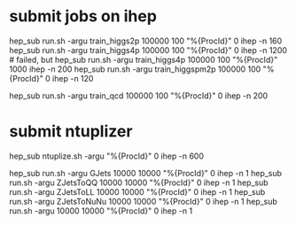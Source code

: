 # submit jobs on ihep
hep_sub run.sh -argu train_higgs2p 100000 100 "%{ProcId}" 0 ihep -n 160
hep_sub run.sh -argu train_higgs4p 100000 100 "%{ProcId}" 0 ihep -n 1200 # failed, but 
hep_sub run.sh -argu train_higgs4p 100000 100 "%{ProcId}" 1000 ihep -n 200
hep_sub run.sh -argu train_higgspm2p 100000 100 "%{ProcId}" 0 ihep -n 120

hep_sub run.sh -argu train_qcd 100000 100 "%{ProcId}" 0 ihep -n 200

# submit ntuplizer

hep_sub ntuplize.sh -argu "%{ProcId}" 0 ihep -n 600


hep_sub run.sh -argu GJets 10000 10000 "%{ProcId}" 0 ihep -n 1
hep_sub run.sh -argu ZJetsToQQ 10000 10000 "%{ProcId}" 0 ihep -n 1
hep_sub run.sh -argu ZJetsToLL 10000 10000 "%{ProcId}" 0 ihep -n 1
hep_sub run.sh -argu ZJetsToNuNu 10000 10000 "%{ProcId}" 0 ihep -n 1
hep_sub run.sh -argu  10000 10000 "%{ProcId}" 0 ihep -n 1
